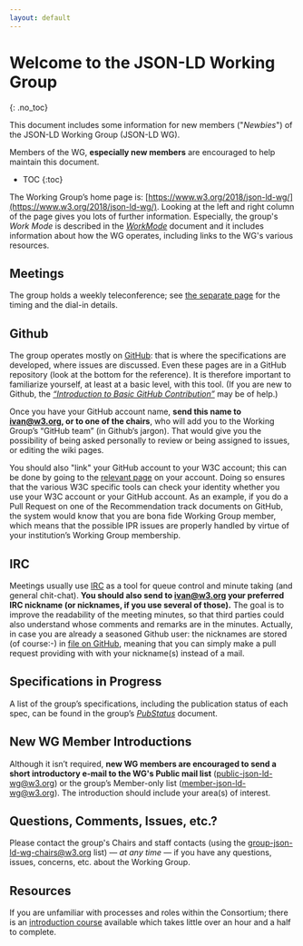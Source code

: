 ```yaml
---
layout: default
---
```

# Welcome to the JSON-LD Working Group
{: .no_toc}

This document includes some information for new members ("*Newbies*") of the JSON-LD Working Group (JSON-LD WG).

Members of the WG, **especially new members** are encouraged to help maintain this document.

* TOC
{:toc}

The Working Group’s home page is: [https://www.w3.org/2018/json-ld-wg/](https://www.w3.org/2018/json-ld-wg/). Looking at the left and right column of the page gives you lots of further information. Especially, the group's *Work Mode* is described in the [*WorkMode*](index) document and it includes information about how the WG operates, including links to the WG's various resources.

## Meetings

The group holds a weekly teleconference; see [the separate page](../Meetings/) for the timing and the dial-in details.

## Github

The group operates mostly on [GitHub](index#github): that is where the specifications are developed, where issues are discussed. Even these pages are in a GitHub repository (look at the bottom for the reference). It is therefore important to familiarize yourself, at least at a basic level, with this tool. (If you are new to Github, the [*“Introduction to Basic GitHub Contribution”*](https://iherman.github.io/misc-notes/docs/BasicGitHubContributionIntro) may be of help.)

Once you have your GitHub account name, **send this name to ivan@w3.org, or to one of the chairs**, who will add you to the Working Group’s “GitHub team” (in Github‘s jargon). That would give you the possibility of being asked personally to review or being assigned to issues, or editing the wiki pages.

You should also "link" your GitHub account to your W3C account; this can be done by going to the [relevant page](https://www.w3.org/users/myprofile/connectedaccounts) on your account. Doing so ensures that the various W3C specific tools can check your identity whether you use your W3C account or your GitHub account. As an example, if you do a Pull Request on one of the Recommendation track documents on GitHub, the system would know that you are bona fide Working Group member, which means that the possible IPR issues are properly handled by virtue of your institution’s Working Group membership.

## IRC

Meetings usually use [IRC](index#irc) as a tool for queue control and minute taking (and general chit-chat). **You should also send to ivan@w3.org your preferred IRC nickname (or nicknames, if you use several of those).** The goal is to improve the readability of the meeting minutes, so that third parties could also understand whose comments and remarks are in the minutes. Actually, in case you are already a seasoned Github user: the nicknames are stored (of course:-) in [file on GitHub](https://github.com/w3c/json-ld-wg/blob/master/assets/nicknames.json), meaning that you can simply make a pull request providing with with your nickname(s) instead of a mail.

## Specifications in Progress

A list of the group’s specifications, including the publication status of each spec, can be found in the group’s [*PubStatus*](https://www.w3.org/2018/json-ld-wg/PublStatus) document.

## New WG Member Introductions

Although it isn’t required, **new WG members are encouraged to send a short introductory e-mail to the WG's Public mail list** ([public-json-ld-wg@w3.org](https://lists.w3.org/Archives/Public/public-json-ld-wg/)) or the group’s Member-only list ([member-json-ld-wg@w3.org](https://lists.w3.org/Archives/Member/member-json-ld-wg/)). The introduction should include your area(s) of interest.

## Questions, Comments, Issues, etc.?

Please contact the group's Chairs and staff contacts (using the [group-json-ld-wg-chairs@w3.org](mailto:group-json-ld-wg-chairs@w3.org) list) — *at any time* — if you have any questions, issues, concerns, etc. about the Working Group.

## Resources

If you are unfamiliar with processes and roles within the Consortium; there is an [introduction course](http://lists.w3.org/Archives/Public/www-archive/2014Apr/0026.html) available which takes little over an hour and a half to complete.
